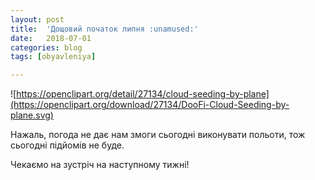 ```yaml
---
layout: post
title:  'Дощовий початок липня :unamused:'
date:   2018-07-01
categories: blog
tags: [obyavleniya]

---
```


![https://openclipart.org/detail/27134/cloud-seeding-by-plane](https://openclipart.org/download/27134/DooFi-Cloud-Seeding-by-plane.svg)

Нажаль, погода не дає нам змоги сьогодні виконувати польоти,
тож сьогодні підйомів не буде.

Чекаємо на зустріч на наступному тижні!
